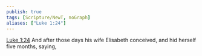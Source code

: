 ```yaml
---
publish: true
tags: [Scripture/NewT, noGraph]
aliases: ["Luke 1:24"]
---
```

[Luke 1:24](https://churchofjesuschrist.org/study/scriptures/nt/luke/1?lang=eng&id=p24#p24) And after those days his wife Elisabeth conceived, and hid herself five months, saying,

